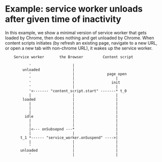 Example: service worker unloads after given time of inactivity
====

In this example, we show a minimal version of service worker that gets loaded by
Chrome, then does nothing and get unloaded by Chrome. When content scripts
initiates (by refresh an existing page, navigate to a new URL, or open a new tab
with non-chrome URL), it wakes up the service worker.

````
    Service worker       the Browser         Content script

           '                   |
        unloaded               |
           '                   |               page open
           '                   |                   |
           '                   |                 init
           '                   |                   |
           '<------- "content_script.start" -------* t_0
           |                   |                   |
        loaded                 |                   |
           |                   |                   |
           |                   |                   |
           |                   |                   |
         idle                  |                   |
           |                   |                   |
           |                   |                   |
           |<--- onSubsepnd ---*                   |
           |                   |                   |
       t_1 *------ "service_worker.onSuspend" ---->|
           |                   |                   |
           '                   |                   |
       unloaded                |                   |
           '                   |                   |

````
